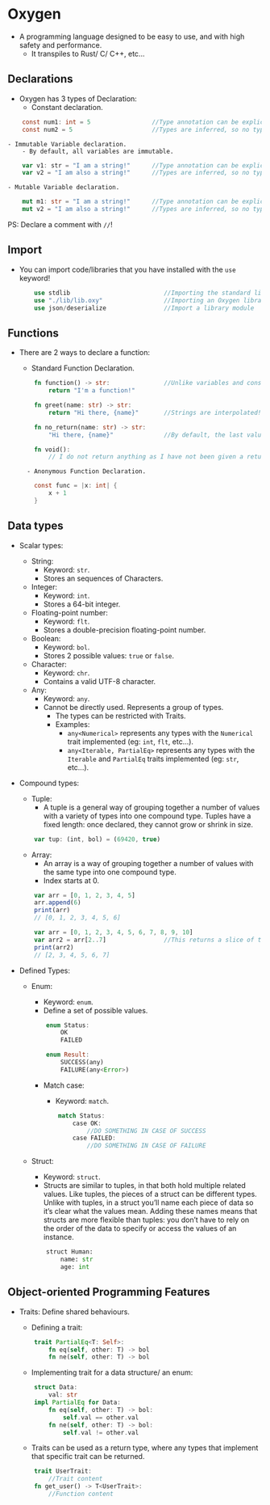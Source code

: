 # Oxygen

- A programming language designed to be easy to use, and with high safety and performance.
    - It transpiles to Rust/ C/ C++, etc...

## Declarations

- Oxygen has 3 types of Declaration:
    - Constant declaration.

```c
    const num1: int = 5                 //Type annotation can be explicitly declared.
    const num2 = 5                      //Types are inferred, so no type annotation is required.
```

    - Immutable Variable declaration.
        - By default, all variables are immutable.

```js
    var v1: str = "I am a string!"      //Type annotation can be explicitly declared.
    var v2 = "I am also a string!"      //Types are inferred, so no type annotation is required.
```

    - Mutable Variable declaration.

```rust
    mut m1: str = "I am a string!"      //Type annotation can be explicitly declared.
    mut v2 = "I am also a string!"      //Types are inferred, so no type annotation is required.
```

PS: Declare a comment with `//`!

## Import

- You can import code/libraries that you have installed with the `use` keyword!

    ```rust
        use stdlib                          //Importing the standard library.
        use "./lib/lib.oxy"                 //Importing an Oxygen library.
        use json/deserialize                //Import a library module
    ```

## Functions

- There are 2 ways to declare a function:
    - Standard Function Declaration.

    ```rs
        fn function() -> str:               //Unlike variables and constants, you have to explicitly state the return type.
            return "I'm a function!"        
    ```

    ```rs
        fn greet(name: str) -> str:
            return "Hi there, {name}"       //Strings are interpolated!
    ```

    ```rs
        fn no_return(name: str) -> str:
            "Hi there, {name}"              //By default, the last value in the function is returned if no `return` keyword are found.
    ```

    ```rs
        fn void():
            // I do not return anything as I have not been given a return type.
    ```

        - Anonymous Function Declaration.

    ```c
        const func = |x: int| {
            x + 1
        }
    ```

## Data types

- Scalar types:
    - String:
        - Keyword: `str`.
        - Stores an sequences of Characters.
    - Integer:
        - Keyword: `int`.
        - Stores a 64-bit integer.
    - Floating-point number:
        - Keyword: `flt`.
        - Stores a double-precision floating-point number.
    - Boolean:
        - Keyword: `bol`.
        - Stores 2 possible values: `true` or `false`.
    - Character:
        - Keyword: `chr`.
        - Contains a valid UTF-8 character.
    - Any:
        - Keyword: `any`.
        - Cannot be directly used. Represents a group of types.
            - The types can be restricted with Traits.
            - Examples:
                - `any<Numerical>` represents any types with the `Numerical` trait implemented (eg: `int`, `flt`, etc...).
                - `any<Iterable, PartialEq>` represents any types with the `Iterable` and `PartialEq` traits implemented (eg: `str`,  etc...).
- Compound types:
    - Tuple:
        - A tuple is a general way of grouping together a number of values with a variety of types into one compound type. Tuples have a fixed length: once declared, they cannot grow or shrink in size.

    ```js
        var tup: (int, bol) = (69420, true)
    ```

    - Array:
        - An array is a way of grouping together a number of values with the same type into one compound type.
        - Index starts at 0.

    ```js
        var arr = [0, 1, 2, 3, 4, 5]
        arr.append(6)
        print(arr)
        // [0, 1, 2, 3, 4, 5, 6]
    ```

    ```js
        var arr = [0, 1, 2, 3, 4, 5, 6, 7, 8, 9, 10]
        var arr2 = arr[2..7]                //This returns a slice of the original array.
        print(arr2)
        // [2, 3, 4, 5, 6, 7]               
    ```

- Defined Types:
    - Enum:
        - Keyword: `enum`.
        - Define a set of possible values.

        ```rs
            enum Status:
                OK
                FAILED
        ```

        ```rs
            enum Result:
                SUCCESS(any)
                FAILURE(any<Error>)
        ```

        - Match case:
            - Keyword: `match`.

            ```rs
                match Status:
                    case OK:
                        //DO SOMETHING IN CASE OF SUCCESS
                    case FAILED:
                        //DO SOMETHING IN CASE OF FAILURE
            ```

    - Struct:
        - Keyword: `struct`.
        - Structs are similar to tuples, in that both hold multiple related values. Like tuples, the pieces of a struct can be different types. Unlike with tuples, in a struct you’ll name each piece of data so it’s clear what the values mean. Adding these names means that structs are more flexible than tuples: you don’t have to rely on the order of the data to specify or access the values of an instance.

        ```py
            struct Human:
                name: str
                age: int
        ```

## Object-oriented Programming Features

- Traits: Define shared behaviours.
    - Defining a trait:

    ```rs
        trait PartialEq<T: Self>:
            fn eq(self, other: T) -> bol
            fn ne(self, other: T) -> bol
    ```

    - Implementing trait for a data structure/ an enum:

    ```rs
        struct Data:
            val: str
        impl PartialEq for Data:
            fn eq(self, other: T) -> bol:
                self.val == other.val
            fn ne(self, other: T) -> bol:
                self.val != other.val
    ```

    - Traits can be used as a return type, where any types that implement that specific trait can be returned.

    ```rs
        trait UserTrait:
            //Trait content
        fn get_user() -> T<UserTrait>:
            //Function content
    ```
